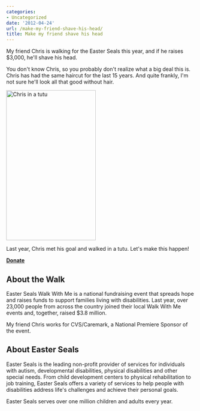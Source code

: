 ```yaml
---
categories:
- Uncategorized
date: '2012-04-24'
url: /make-my-friend-shave-his-head/
title: Make my friend shave his head
---
```


My friend Chris is walking for the Easter Seals this year, and if he raises $3,000, he'll shave his head.

You don't know Chris, so you probably don't realize what a big deal this is. Chris has had the same haircut for the last 15 years. And quite frankly, I'm not sure he'll look all that good without hair.

<img src="https://gomakethings.com/wp-content/uploads/2012/04/chris-tutu.jpg" alt="Chris in a tutu" title="chris-tutu" width="239" height="400" class="size-full wp-image-2339" />

Last year, Chris met his goal and walked in a tutu. Let's make this happen!

<p class="textcenter"><a class="btn btn-large" href="http://www.easterseals.com/goto/ChrisGrutt"><strong>Donate</strong></a></p>

<h2>About the Walk</h2>

Easter Seals Walk With Me is a national fundraising event that spreads hope and raises funds to support families living with disabilities. Last year, over 23,000 people from across the country joined their local Walk With Me events and, together, raised $3.8 million.

My friend Chris works for CVS/Caremark, a National Premiere Sponsor of the event.

<h2>About Easter Seals</h2>

Easter Seals is the leading non-profit provider of services for individuals with autism, developmental disabilities, physical disabilities and other special needs. From child development centers to physical rehabilitation to job training, Easter Seals offers a variety of services to help people with disabilities address life's challenges and achieve their personal goals.

Easter Seals serves over one million children and adults every year.